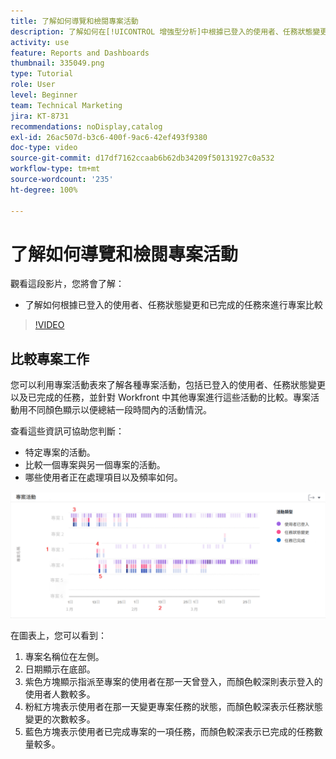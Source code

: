 ```yaml
---
title: 了解如何導覽和檢閱專案活動
description: 了解如何在[!UICONTROL 增強型分析]中根據已登入的使用者、任務狀態變更以及已完成的任務來進行專案比較。
activity: use
feature: Reports and Dashboards
thumbnail: 335049.png
type: Tutorial
role: User
level: Beginner
team: Technical Marketing
jira: KT-8731
recommendations: noDisplay,catalog
exl-id: 26ac507d-b3c6-400f-9ac6-42ef493f9380
doc-type: video
source-git-commit: d17df7162ccaab6b62db34209f50131927c0a532
workflow-type: tm+mt
source-wordcount: '235'
ht-degree: 100%

---
```


# 了解如何導覽和檢閱專案活動

觀看這段影片，您將會了解：

* 了解如何根據已登入的使用者、任務狀態變更和已完成的任務來進行專案比較

>[!VIDEO](https://video.tv.adobe.com/v/335049/?quality=12&learn=on&enablevpops)

## 比較專案工作

您可以利用專案活動表來了解各種專案活動，包括已登入的使用者、任務狀態變更以及已完成的任務，並針對 Workfront 中其他專案進行這些活動的比較。專案活動用不同顏色顯示以便總結一段時間內的活動情況。

查看這些資訊可協助您判斷：

* 特定專案的活動。
* 比較一個專案與另一個專案的活動。
* 哪些使用者正在處理項目以及頻率如何。

![影像顯示專案活動，並用數字標示下列項目符號所述的各個區域](assets/section-2-5.png)

在圖表上，您可以看到：

1. 專案名稱位在左側。
1. 日期顯示在底部。
1. 紫色方塊顯示指派至專案的使用者在那一天曾登入，而顏色較深則表示登入的使用者人數較多。
1. 粉紅方塊表示使用者在那一天變更專案任務的狀態，而顏色較深表示任務狀態變更的次數較多。
1. 藍色方塊表示使用者已完成專案的一項任務，而顏色較深表示已完成的任務數量較多。
